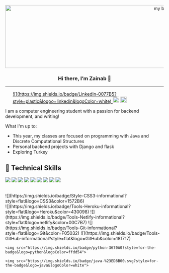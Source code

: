 <p align="center">
    <img width="1000" height="200" src="https://user-images.githubusercontent.com/71593672/154814113-84ca10a2-91be-4e6b-bf9d-f63ca667ba92.png" alt="my banner">
</p>
<h3 align="center">Hi there, I’m Zainab 👋</h3>
<hr>
<ul>
    <a href="https://www.linkedin.com/in/zainab-lawal-b01707162/">![](https://img.shields.io/badge/LinkedIn-0077B5?style=plastic&logoo=linkedin&logoColor=white)
    <a href="https://mobile.twitter.com/Zeeskylaw"><img height="20" padding="10"src="https://img.shields.io/badge/Zeeskylaw-%231DA1F2.svg?style=plastic&logo=Twitter&logoColor=white"></a>
    <a href="https://zeeskylaw.hashnode.dev/"><img height="20" padding="10"src="https://img.shields.io/badge/Hashnode-2962FF?style=plastic&logo=hashnode&logoColor=white"></a>
</ul>  

I am a computer engineering student with a passion for backend development, and writing!

What I'm up to:
- This year, my classes are focused on programming with Java and Discrete Computational Structures
- Personal backend projects with Django and flask
- Exploring Turkey 

## 💼 Technical Skills
![](https://img.shields.io/badge/python-3670A0?style=for-the-badge&logo=python&logoColor=ffdd54)
![](https://img.shields.io/badge/java-%23ED8B00.svg?style=for-the-badge&logo=java&logoColor=white)
![](https://img.shields.io/badge/Code-React-informational?style=flat&logo=react&color=61DAFB)
![](https://img.shields.io/badge/Code-Redux-informational?style=flat&logo=Redux&color=764ABC)
![](https://img.shields.io/badge/Code-JavaScript-informational?style=flat&logo=JavaScript&color=F7DF1E)
![](https://img.shields.io/badge/Code-Ruby-informational?style=flat&logo=Ruby&color=CC342D)
![](https://img.shields.io/badge/Code-Ruby_on_Rails-informational?style=flat&logo=Ruby-On-Rails&color=CC0000)
![](https://img.shields.io/badge/Code-HTML5-informational?style=flat&logo=HTML5&color=E34F26)
![](https://img.shields.io/badge/Code-PostgreSQL-informational?style=flat&logo=PostgreSQL&color=336791)


</br>
![](https://img.shields.io/badge/Style-CSS3-informational?style=flat&logo=CSS3&color=1572B6)

</br>
![](https://img.shields.io/badge/Tools-Heroku-informational?style=flat&logo=Heroku&color=430098)
![](https://img.shields.io/badge/Tools-Netlify-informational?style=flat&logo=netlify&color=00C7B7)
![](https://img.shields.io/badge/Tools-Git-informational?style=flat&logo=Git&color=F05032)
![](https://img.shields.io/badge/Tools-GitHub-informational?style=flat&logo=GitHub&color=181717)


    <img src="https://img.shields.io/badge/python-3670A0?style=for-the-badge&logo=python&logoColor=ffdd54">

    <img src="https://img.shields.io/badge/java-%23ED8B00.svg?style=for-the-badge&logo=java&logoColor=white">
